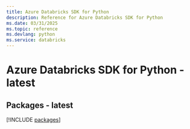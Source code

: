```yaml
---
title: Azure Databricks SDK for Python
description: Reference for Azure Databricks SDK for Python
ms.date: 03/31/2025
ms.topic: reference
ms.devlang: python
ms.service: databricks
---
```

# Azure Databricks SDK for Python - latest
## Packages - latest
[!INCLUDE [packages](databricks-index.md)]